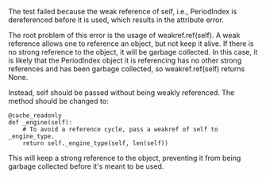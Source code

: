 The test failed because the weak reference of self, i.e., PeriodIndex is dereferenced before it is used, which results in the attribute error. 

The root problem of this error is the usage of weakref.ref(self). A weak reference allows one to reference an object, but not keep it alive. If there is no strong reference to the object, it will be garbage collected. In this case, it is likely that the PeriodIndex object it is referencing has no other strong references and has been garbage collected, so weakref.ref(self) returns None.

Instead, self should be passed without being weakly referenced. The method should be changed to:

    @cache_readonly
    def _engine(self):
        # To avoid a reference cycle, pass a weakref of self to _engine_type.
        return self._engine_type(self, len(self))
        
This will keep a strong reference to the object, preventing it from being garbage collected before it's meant to be used.